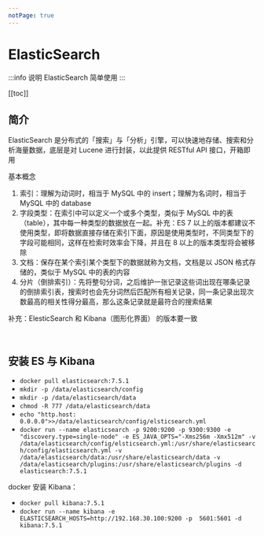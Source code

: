 ```yaml
---
notPage: true
---
```


# ElasticSearch

:::info 说明
ElasticSearch 简单使用
:::





[[toc]]



## 简介

ElasticSearch 是分布式的「搜索」与「分析」引擎，可以快速地存储、搜索和分析海量数据，底层是对 Lucene 进行封装，以此提供 RESTful API 接口，开箱即用

基本概念

1. 索引：理解为动词时，相当于 MySQL 中的 insert；理解为名词时，相当于 MySQL 中的 database
2. 字段类型：在索引中可以定义一个或多个类型，类似于 MySQL 中的表（table），其中每一种类型的数据放在一起。补充：ES 7 以上的版本都建议不使用类型，即将数据直接存储在索引下面，原因是使用类型时，不同类型下的字段可能相同，这样在检索时效率会下降，并且在 8 以上的版本类型将会被移除
3. 文档：保存在某个索引某个类型下的数据就称为文档，文档是以 JSON 格式存储的，类似于 MySQL 中的表的内容
4. 分片（倒排索引）：先将整句分词，之后维护一张记录这些词出现在哪条记录的倒排索引表，搜索时也会先分词然后匹配所有相关记录，同一条记录出现次数最高的相关性得分最高，那么这条记录就是最符合的搜索结果

补充：ElesticSearch 和 Kibana（图形化界面） 的版本要一致



<br/>

## 安装 ES 与 Kibana

- `docker pull elasticsearch:7.5.1`
- `mkdir -p /data/elasticsearch/config`
- `mkdir -p /data/elasticsearch/data`
- `chmod -R 777 /data/elasticsearch/data`
- `echo "http.host: 0.0.0.0">>/data/elasticsearch/config/elsticsearch.yml`
- `docker run --name elasticsearch -p 9200:9200 -p 9300:9300 -e "discovery.type=single-node" -e ES_JAVA_OPTS="-Xms256m -Xmx512m" -v /data/elasticsearch/config/elsticsearch.yml:/usr/share/elasticsearch/config/elasticsearch.yml -v /data/elasticsearch/data:/usr/share/elasticsearch/data -v /data/elasticsearch/plugins:/usr/share/elasticsearch/plugins -d elasticsearch:7.5.1`

docker 安装 Kibana：

- `docker pull kibana:7.5.1`
- `docker run --name kibana -e ELASTICSEARCH_HOSTS=http://192.168.30.100:9200 -p  5601:5601 -d kibana:7.5.1`







 